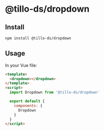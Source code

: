 # @tillo-ds/dropdown

## Install

```bash
npm install @tillo-ds/dropdown
```

## Usage

In your Vue file:

```html
<template>
  <dropdown></dropdown>
</template>
<script>
  import Dropdown from '@tillo-ds/dropdown'

  export default {
    components: {
      Dropdown
    }
  }
</script>
```
